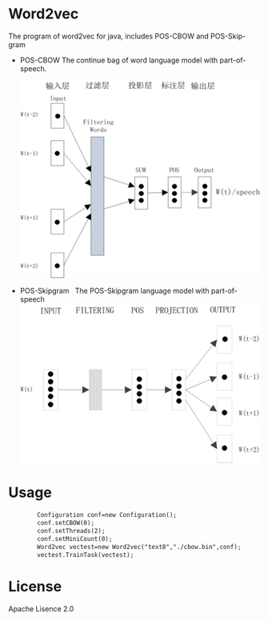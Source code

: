 # Word2vec
The program of word2vec for java, includes POS-CBOW and POS-Skip-gram
* POS-CBOW
  The continue bag of word language model with part-of-speech.
  
  ![image](https://github.com/phylieac/Word2vec/blob/master/POS-CBOW.png)
  
* POS-Skipgram
   The POS-Skipgram language model with part-of-speech
  ![image](https://github.com/phylieac/Word2vec/blob/master/POS-Skipgram.png)


# Usage

            Configuration conf=new Configuration();
            conf.setCBOW(0);
            conf.setThreads(2);
            conf.setMiniCount(0);
            Word2vec vectest=new Word2vec("text8","./cbow.bin",conf);
            vectest.TrainTask(vectest);

# License
  Apache Lisence 2.0
